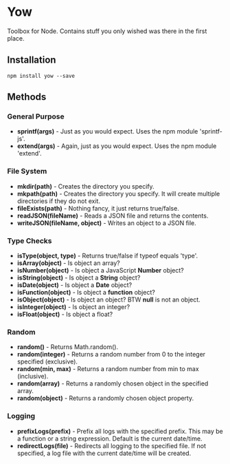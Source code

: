 # Yow

Toolbox for Node. Contains stuff you only wished was there in the first place.

## Installation

	npm install yow --save

## Methods

### General Purpose

- **sprintf(args)**        - Just as you would expect. Uses the npm module 'sprintf-js'.
- **extend(args)**         - Again, just as you would expect. Uses the npm module 'extend'.


### File System

- **mkdir(path)**                 - Creates the directory you specify.
- **mkpath(path)**                - Creates the directory you specify. It will create multiple directories if they do not exit.
- **fileExists(path)**            - Nothing fancy, it just returns true/false.
- **readJSON(fileName)**          - Reads a JSON file and returns the contents.
- **writeJSON(fileName, object)** - Writes an object to a JSON file.


### Type Checks

- **isType(object, type)** - Returns true/false if typeof equals 'type'.
- **isArray(object)**      - Is object an array?
- **isNumber(object)**     - Is object a JavaScript **Number** object?
- **isString(object)**     - Is object a **String** object?
- **isDate(object)**       - Is object a **Date** object?
- **isFunction(object)**   - Is object a **function** object?
- **isObject(object)**     - Is object an object? BTW **null** is not an object.
- **isInteger(object)**    - Is object an integer?
- **isFloat(object)**      - Is object a float?


### Random

- **random()**             - Returns Math.random().
- **random(integer)**      - Returns a random number from 0 to the integer specified (exclusive).
- **random(min, max)**     - Returns a random number from min to max (inclusive).
- **random(array)**        - Returns a randomly chosen object in the specified array.
- **random(object)**       - Returns a randomly chosen object property.

### Logging

- **prefixLogs(prefix)**   - Prefix all logs with the specified prefix. This may be a function or a string expression.
                             Default is the current date/time.
- **redirectLogs(file)**   - Redirects all logging to the specified file. If not specified, a log file with the current
                             date/time will be created.  
